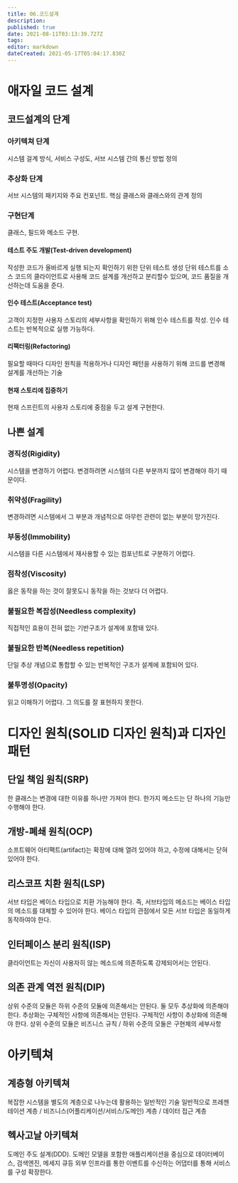 ```yaml
---
title: 06.코드설계
description: 
published: true
date: 2021-08-11T03:13:39.727Z
tags: 
editor: markdown
dateCreated: 2021-05-17T05:04:17.830Z
---
```


# 애자일 코드 설계
## 코드설계의 단계
### 아키텍쳐 단계
시스템 걸계 방식, 서비스 구성도, 서브 시스템 간의 통신 방법 정의

### 추상화 단계
서브 시스템의 패키지와 주요 컨포넌트. 핵심 클래스와 클래스와의 관계 정의

### 구현단계
클래스, 필드와 메소드 구현.

#### 테스트 주도 개발(Test-driven development)
작성한 코드가 올바르게 실행 되는지 확인하기 위한 단위 테스트 생성
단위 테스트를 소스 코드의 클라이언트로 사용해 코드 설계를 개선하고 분리할수 있으며, 코드 품질을 개선하는데 도움을 준다.

#### 인수 테스트(Acceptance test)
고객이 지정한 사용자 스토리의 세부사항을 확인하기 위해 인수 테스트를 작성.
인수 테스트는 반복적으로 실행 가능하다.

#### 리팩터링(Refactoring)
필요할 때마다 디자인 원칙을 적용하거나 디자인 패턴을 사용하기 위해 코드를 변경해 설계를 개선하는 기술

#### 현재 스토리에 집중하기
현재 스프린트의 사용자 스토리에 중점을 두고 설계 구현한다.


## 나쁜 설계
### 경직성(Rigidity)
시스템을 변경하기 어렵다. 변경하려면 시스템의 다른 부분까지 많이 변경해야 하기 때문이다.
### 취약성(Fragility)
변경하려면 시스템에서 그 부분과 개념적으로 아무런 관련이 없는 부분이 망가진다.
### 부동성(Immobility)
시스템을 다른 시스템에서 재사용할 수 있는 컴포넌트로 구분하기 어렵다.
### 점착성(Viscosity)
옳은 동작을 하는 것이 잘못도니 동작을 하는 것보다 더 어렵다.
### 불필요한 복잡성(Needless complexity)
직접적인 효용이 전혀 없는 기반구조가 설계에 포함돼 있다.
### 불필요한 반복(Needless repetition)
단일 추상 개념으로 통합할 수 있는 반복적인 구조가 설계에 포함되어 있다.
### 불투명성(Opacity)
읽고 이해하기 어렵다. 그 의도를 잘 표현하지 못한다.

# 디자인 원칙(SOLID 디자인 원칙)과 디자인 패턴
## 단일 책임 원칙(SRP)
한 클래스는 변경에 대한 이유를 하나만 가져야 한다.
한가지 메소드는 단 하나의 기능만 수행해야 한다.

## 개방-폐쇄 원칙(OCP)
소프트웨어 아티팩트(artifact)는 확장에 대해 열려 있어야 하고, 수정에 대해서는 닫혀 있어야 한다.

## 리스코프 치환 원칙(LSP)
서브 타입은 베이스 타입으로 치환 가능해야 한다.
즉, 서브타입의 메소드는 베이스 타입의 메소드를 대체할 수 있어야 한다. 베이스 타입의 관점에서 모든 서브 타입은 동일하게 동작하여야 한다.

## 인터페이스 분리 원칙(ISP)
클라이언트는 자신이 사용자히 않는 메소드에 의존하도록 강제되어서는 안된다.

## 의존 관계 역전 원칙(DIP)
상위 수준의 모듈은 하위 수준의 모듈에 의존해서는 안된다. 둘 모두 추상화에 의존해야 한다.
추상화는 구체적인 사항에 의존해서는 안된다. 구체적인 사항이 추상화에 의존해야 한다.
상위 수준의 모듈은 비즈니스 규칙 / 하위 수준의 모둘은 구현체의 세부사항

# 아키텍쳐
## 계층형 아키텍쳐
복잡한 시스템을 별도의 계층으로 나누는데 활용하는 일반적인 기술
일반적으로 프레젠테이션 계층 / 비즈니스(어플리케이션/서비스/도메인) 계층 / 데이터 접근 계층

## 헥사고날 아키텍쳐
도메인 주도 설계(DDD). 도메인 모델을 포함한 애플리케이션을 중심으로 데이터베이스, 검색엔진, 메세지 큐등 외부 인프라를 통한 이벤트를 수신하는 어댑터를 통해 서비스를 구성 확장한다.

